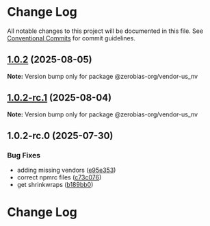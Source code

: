 # Change Log

All notable changes to this project will be documented in this file.
See [Conventional Commits](https://conventionalcommits.org) for commit guidelines.

## [1.0.2](https://github.com/zerobias-org/vendor/compare/@zerobias-org/vendor-us_nv@1.0.2-rc.1...@zerobias-org/vendor-us_nv@1.0.2) (2025-08-05)

**Note:** Version bump only for package @zerobias-org/vendor-us_nv





## [1.0.2-rc.1](https://github.com/zerobias-org/vendor/compare/@zerobias-org/vendor-us_nv@1.0.2-rc.0...@zerobias-org/vendor-us_nv@1.0.2-rc.1) (2025-08-04)

**Note:** Version bump only for package @zerobias-org/vendor-us_nv





## 1.0.2-rc.0 (2025-07-30)


### Bug Fixes

* adding missing vendors ([e95e353](https://github.com/zerobias-org/vendor/commit/e95e35309a1812973f4536f535eee460edc5414c))
* correct npmrc files ([c73c076](https://github.com/zerobias-org/vendor/commit/c73c0761e1e567cc0c2f0f8179725016d11caf8c))
* get shrinkwraps ([b189bb0](https://github.com/zerobias-org/vendor/commit/b189bb0cf53ad66427530ccc0eab7824527942d3))





# Change Log

